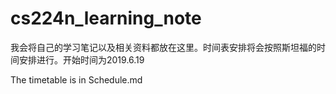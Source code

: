 # cs224n_learning_note
我会将自己的学习笔记以及相关资料都放在这里。时间表安排将会按照斯坦福的时间安排进行。开始时间为2019.6.19

The timetable is in Schedule.md

